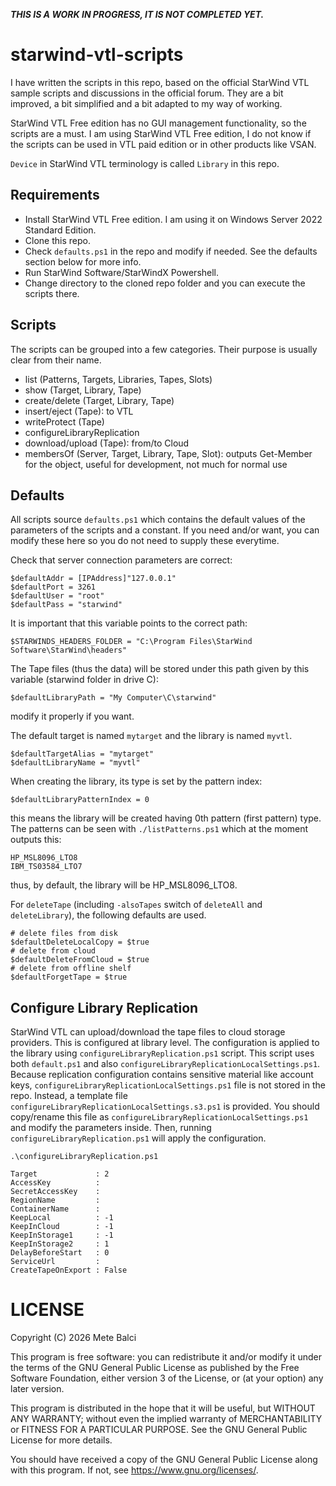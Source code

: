***THIS IS A WORK IN PROGRESS, IT IS NOT COMPLETED YET.***

# starwind-vtl-scripts

I have written the scripts in this repo, based on the official StarWind VTL sample scripts and discussions in the official forum. They are a bit improved, a bit simplified and a bit adapted to my way of working.

StarWind VTL Free edition has no GUI management functionality, so the scripts are a must. I am using StarWind VTL Free edition, I do not know if the scripts can be used in VTL paid edition or in other products like VSAN.

`Device` in StarWind VTL terminology is called `Library` in this repo.

## Requirements

- Install StarWind VTL Free edition. I am using it on Windows Server 2022 Standard Edition.
- Clone this repo.
- Check `defaults.ps1` in the repo and modify if needed. See the defaults section below for more info.
- Run StarWind Software/StarWindX Powershell.
- Change directory to the cloned repo folder and you can execute the scripts there.

## Scripts

The scripts can be grouped into a few categories. Their purpose is usually clear from their name.

- list (Patterns, Targets, Libraries, Tapes, Slots)
- show (Target, Library, Tape)
- create/delete (Target, Library, Tape)
- insert/eject (Tape): to VTL
- writeProtect (Tape)
- configureLibraryReplication
- download/upload (Tape): from/to Cloud
- membersOf (Server, Target, Library, Tape, Slot): outputs Get-Member for the object, useful for development, not much for normal use

## Defaults

All scripts source `defaults.ps1` which contains the default values of the parameters of the scripts and a constant. If you need and/or want, you can modify these here so you do not need to supply these everytime.

Check that server connection parameters are correct:

```
$defaultAddr = [IPAddress]"127.0.0.1"
$defaultPort = 3261
$defaultUser = "root"
$defaultPass = "starwind"
```

It is important that this variable points to the correct path: 

```
$STARWINDS_HEADERS_FOLDER = "C:\Program Files\StarWind Software\StarWind\headers"
```

The Tape files (thus the data) will be stored under this path given by this variable (starwind folder in drive C):

```
$defaultLibraryPath = "My Computer\C\starwind"
```

modify it properly if you want.

The default target is named `mytarget` and the library is named `myvtl`.

```
$defaultTargetAlias = "mytarget"
$defaultLibraryName = "myvtl"
```

When creating the library, its type is set by the pattern index:

```
$defaultLibraryPatternIndex = 0
```

this means the library will be created having 0th pattern (first pattern) type. The patterns can be seen with `./listPatterns.ps1` which at the moment outputs this:

```
HP_MSL8096_LTO8
IBM_TS03584_LTO7
```

thus, by default, the library will be HP_MSL8096_LTO8.

For `deleteTape` (including `-alsoTapes` switch of `deleteAll` and `deleteLibrary`), the following defaults are used.

```
# delete files from disk
$defaultDeleteLocalCopy = $true
# delete from cloud
$defaultDeleteFromCloud = $true
# delete from offline shelf
$defaultForgetTape = $true
```

## Configure Library Replication

StarWind VTL can upload/download the tape files to cloud storage providers. This is configured at library level. The configuration is applied to the library using `configureLibraryReplication.ps1` script. This script uses both `default.ps1` and also `configureLibraryReplicationLocalSettings.ps1`. Because replication configuration contains sensitive material like account keys, `configureLibraryReplicationLocalSettings.ps1` file is not stored in the repo. Instead, a template file `configureLibraryReplicationLocalSettings.s3.ps1` is provided. You should copy/rename this file as `configureLibraryReplicationLocalSettings.ps1` and modify the parameters inside. Then, running `configureLibraryReplication.ps1` will apply the configuration.

```
.\configureLibraryReplication.ps1

Target             : 2
AccessKey          :
SecretAccessKey    :
RegionName         :
ContainerName      :
KeepLocal          : -1
KeepInCloud        : -1
KeepInStorage1     : -1
KeepInStorage2     : 1
DelayBeforeStart   : 0
ServiceUrl         :
CreateTapeOnExport : False
```

# LICENSE

Copyright (C) 2026 Mete Balci

This program is free software: you can redistribute it and/or modify
it under the terms of the GNU General Public License as published by
the Free Software Foundation, either version 3 of the License, or
(at your option) any later version.

This program is distributed in the hope that it will be useful,
but WITHOUT ANY WARRANTY; without even the implied warranty of
MERCHANTABILITY or FITNESS FOR A PARTICULAR PURPOSE.  See the
GNU General Public License for more details.

You should have received a copy of the GNU General Public License
along with this program.  If not, see <https://www.gnu.org/licenses/>.